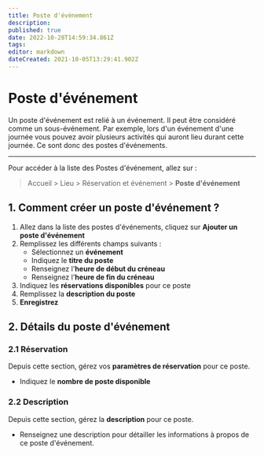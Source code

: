 ```yaml
---
title: Poste d'événement
description: 
published: true
date: 2022-10-28T14:59:34.861Z
tags: 
editor: markdown
dateCreated: 2021-10-05T13:29:41.902Z
---
```


# Poste d'événement

Un poste d'événement est relié à un événement. Il peut être considéré comme un sous-événement. Par exemple, lors d'un événement d'une journée vous pouvez avoir plusieurs activités qui auront lieu durant cette journée. Ce sont donc des postes d'événements.

---

Pour accéder à la liste des Postes d'événement, allez sur :

> Accueil > Lieu > Réservation et événement > **Poste d'événement**

## 1. Comment créer un poste d'événement ?

1. Allez dans la liste des postes d'événements, cliquez sur **Ajouter un poste d'événement**
2. Remplissez les différents champs suivants :
	- Sélectionnez un **événement**
	- Indiquez le **titre du poste**
	- Renseignez l'**heure de début du créneau**
	- Renseignez l'**heure de fin du créneau**
3. Indiquez les **réservations disponibles** pour ce poste
4. Remplissez la **description du poste**
5. **Enregistrez**

## 2. Détails du poste d'événement

### 2.1 Réservation

Depuis cette section, gérez vos **paramètres de réservation** pour ce poste.

- Indiquez le **nombre de poste disponible**

### 2.2 Description

Depuis cette section, gérez la **description** pour ce poste.

- Renseignez une description pour détailler les informations à propos de ce poste d'événement.
